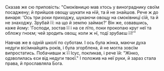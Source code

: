 Сказав же сю приповість: "Смоківницю мав хтось у винограднику своїм посаджену; й прийшов овощу шукати на нїй, та й не знайшов. Рече ж до винаря: 'Ось три роки приходжу, шукаючи овощу на смоківницї сїй, та й не знаходжу. Зрубай її: на що й землю займає?' Він же, озвавшись, каже йому: 'Господи, зостав її і на се лїто, поки прокопаю круг неї та обложу гноєм; чей зродить овощ; коли ж нї, тодї зрубаєш її!'"

Навчав же в одній школї по суботам. І ось була жінка, маючи духа недуги вісїмнайцять років, і була згорблена, й не могла зовсїм випростатись. Побачивши ж її Ісус, покликав, і рече їй: "Жінко, одзволилась єси від недуги твоєї." І положив на неї руки, й зараз стала права, й прославляла Бога.
